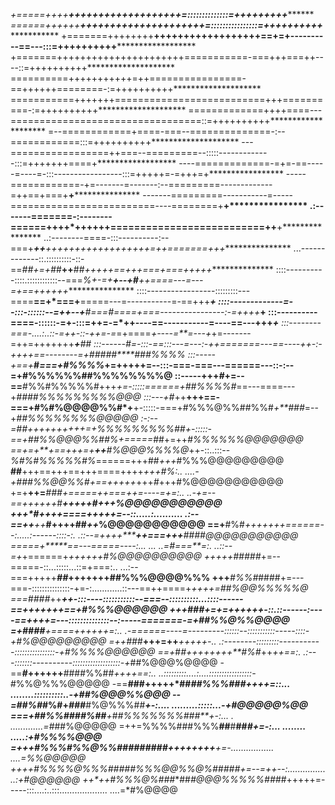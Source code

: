 *+=====++++**************+++++++++++++++++++=::::::::::::::=+++++++++*********************
*======++++++********+++++++++++++++++++++=::::::::::::::::=++++++++++********************
+=======++++++++**++++++++++++++++++==+=+----------==---:::=++++++++++********************
+=======++++++++++++++++++++++===========-===+++===++----::=++++++++++********************
==========+++++++++++=++================-==++++++========-:=++++++++++********************
===========+++++++==========================+++==========-:=++++++++++********************
=============++++====---=================================::=++++++++++********************
=--============+====-===--==============-:--============:::=++++++++++********************
---=================++===--=========--:::::-------------:::=+++++++====+******************
----=============-=+=-==-----=----=-:::-----------------:::=+++++=-=+++=+*****************
-----============-+=-------=-------:--=========-------------=++==+===+**+*****************
-------=========-----------=-----=========================----========+**+****************
.:-------=======-:--------======++++*++++++==========================++**+****************
..:--------====-:::----------:--===+***++**++++++++++++++++++=++=======+++****************
...-------------::.::::::::::-::-==*##+=+#*#**++**##*+++++==+++===+===+++++***************
::::----------::::.::::::::::::--===*%+-=+**+--+#**++====---=---=+==++++++****************
::::-----------------:::::::::---====**==+*===+**=====---=-----------=-==+++*********+****
::::-------------=--:::-::::::--=++--+**#*===*#====+===----------------:-=++++*******+****
:::----------====-::::::-=+-:::=++=-=*****++**----=**=-----------=----==---+++*******+****
:::--------===-....:..::-=++-::-++=-=*=+====*+----=**=---+*+=-------=++=+++++++******+**##
:::------*#*=-:::-==:::---=---:-++=======---==----+*+-:-++++==--------=+**#####****###%%%%
:::-----**+==+*****#*===+#%%%%*+=+++++=--:::-===-===---======---::-:--=+#%%%%%%##%%%%%%%%@
::-----**+++*#*+=--==**#%%#%%%%%#+++*+=-:::::======+##%%%%#*==---====---+*####%%%%%%%%%@@@
:::---+#*++**+++==-===+#%#%@@@@%%#*+**+-:::::-===+#%%%@%%##%%#*+**###*=--+*##%%%%%%%%@@@@@
:-:--=##***+++++*+++++=+%%%%%%%%%##***+-:::::-==+##%%@@@%%##%*+=====*##+=++*#%%%%%%@@@@@@@
==+=+**+==+++=+****++****#%@@@%%%%@*++-::..:::--*%#%#%%%%%#%*======+++##*+++*#%%%@@@@@@@@@
**##**+++==+++==+++====++++***+++#%*:..   ....-+###*%%@@%%#+==+++++*+++*#*+++#%@@@@@@@@@@@
+=+**++=***###+=====++===++=----=+=:..       ..-+=--==++++++*#*****+++++#*+++*%@@@@@@@@@@@
+++*#**+++******+====+++++=--::.....:.......... .:--==++**++*****#**++++##*++*%@@@@@@@@@@@
==+**#%#*+++++****++======--:.....:------::::-:. .::--=++++*****++===+++**###*#@@@@@@@@@@@
=====+*****==---=====----:... ... ..=*#===**=:.   ..::--=+*+======+*++++++****#%@@@@@@@@@@
+++++*####*#*+=--=====-::...:::::...::=+===:..     ...:--===+++++***##*+++++++##%%%@@@@%%%
+++***#%%#*####+=---===-:::::::::::::::-+=-:............::---==++====+***++++=*##%@@%%%%%@
===*####*++*****++-:::----:::::::::::--===--::::::::::...::::------==+++++++==+*#%%%@@@@@@
+++*###**+=+=+++++*+-::.::------:----==++++=---::::::::::::::--:-----=======-=+##%%@%%@@@@
=+*####**+====+*++++*+=:.. .-======----=---------::::::--:::::::::::-----::::-+#%@@@@@@@@@
=++###***+++=++****+++++-..   .:--------:::::::::-----------::::::::::::::::-+*#%%%%@@@@@@
==+*#*#++++++++**#%#*++*++==:.     .:---:::::::----------:::::::::::::::::::-+*##%@@@%@@@@
-==***#*++++++**####%%##*++++==:..     ..:::::::::....:....:::::::::::::::::-*#%%@%%%@@@@@
-==**###+++++*##*****##%%%###*++++=::...                 ........::::::::::..-+##%@@@%%@@@
--=*##%#*****#%#+*###***#%@%%%##*****+-:....                 .........:::::...-+*#@@@@@%@@
===+##%%#*###%##******+*#*#%%%%%%%###**+-:...      .              .............=*###%@@@@@
=++=%%%%###%%%**#******#****#**##*****#*+=-:...   ........                 .....:+#%%%%@@@
=+++#%%%#%%@%%#*#****######*#***++++++++**+=-.................               ....=*%%@@@@@
++++*#%%%%@%%%#*##*##%%%@@%%@%#####+=--=+**+--:...............                 ..:+#@@@@@@
++*++#%%%@%###**##*#@@@%%%%%###*#+++++=-----:::....:..:::...................  ....=*#%@@@@
